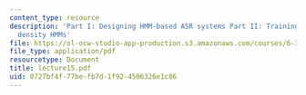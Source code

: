 ```yaml
---
content_type: resource
description: 'Part I: Designing HMM-based ASR systems Part II: Training continuous
  density HMMs'
file: https://ol-ocw-studio-app-production.s3.amazonaws.com/courses/6-345-automatic-speech-recognition-spring-2003/0727bf4f77befb7d1f924506326e1c86_lecture15.pdf
file_type: application/pdf
resourcetype: Document
title: lecture15.pdf
uid: 0727bf4f-77be-fb7d-1f92-4506326e1c86
---
```

